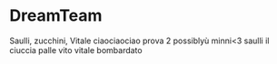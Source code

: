 # DreamTeam
Saulli, zucchini, Vitale
ciaociaociao
prova 2
possiblyù
minni<3
saulli il ciuccia palle
vito vitale bombardato
